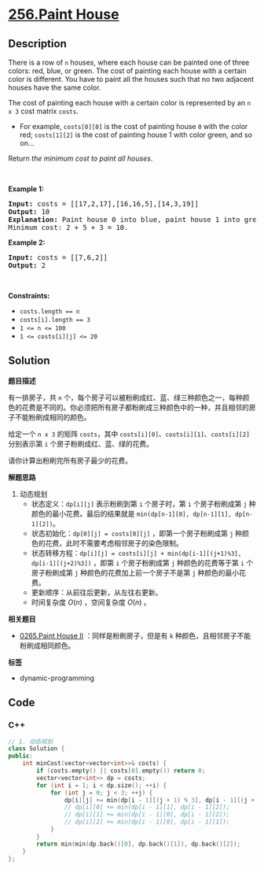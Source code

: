 # [256.Paint House](https://leetcode.com/problems/paint-house/description/)

## Description

<p>There is a row of <code>n</code> houses, where each house can be painted one of three colors: red, blue, or green. The cost of painting each house with a certain color is different. You have to paint all the houses such that no two adjacent houses have the same color.</p>

<p>The cost of painting each house with a certain color is represented by an <code>n x 3</code> cost matrix <code>costs</code>.</p>

<ul>
  <li>For example, <code>costs[0][0]</code> is the cost of painting house <code>0</code> with the color red; <code>costs[1][2]</code> is the cost of painting house 1 with color green, and so on...</li>
</ul>

<p>Return <em>the minimum cost to paint all houses</em>.</p>

<p>&nbsp;</p>
<p><strong class="example">Example 1:</strong></p>

<pre>
<strong>Input:</strong> costs = [[17,2,17],[16,16,5],[14,3,19]]
<strong>Output:</strong> 10
<strong>Explanation:</strong> Paint house 0 into blue, paint house 1 into green, paint house 2 into blue.
Minimum cost: 2 + 5 + 3 = 10.
</pre>

<p><strong class="example">Example 2:</strong></p>

<pre>
<strong>Input:</strong> costs = [[7,6,2]]
<strong>Output:</strong> 2
</pre>

<p>&nbsp;</p>
<p><strong>Constraints:</strong></p>

<ul>
  <li><code>costs.length == n</code></li>
  <li><code>costs[i].length == 3</code></li>
  <li><code>1 &lt;= n &lt;= 100</code></li>
  <li><code>1 &lt;= costs[i][j] &lt;= 20</code></li>
</ul>

## Solution

**题目描述**

有一排房子，共 `n` 个，每个房子可以被粉刷成红、蓝、绿三种颜色之一，每种颜色的花费是不同的。你必须把所有房子都粉刷成三种颜色中的一种，并且相邻的房子不能粉刷成相同的颜色。

给定一个 `n x 3` 的矩阵 `costs`，其中 `costs[i][0]`、`costs[i][1]`、`costs[i][2]` 分别表示第 `i` 个房子粉刷成红、蓝、绿的花费。

请你计算出粉刷完所有房子最少的花费。

**解题思路**

1. 动态规划
   - 状态定义：`dp[i][j]` 表示粉刷到第 `i` 个房子时，第 `i` 个房子粉刷成第 `j` 种颜色的最小花费。最后的结果就是 `min(dp[n-1][0], dp[n-1][1], dp[n-1][2])`。
   - 状态初始化：`dp[0][j] = costs[0][j]` ，即第一个房子粉刷成第 `j` 种颜色的花费，此时不需要考虑相邻房子的染色限制。
   - 状态转移方程：`dp[i][j] = costs[i][j] + min(dp[i-1][(j+1)%3], dp[i-1][(j+2)%3])` ，即第 `i` 个房子粉刷成第 `j` 种颜色的花费等于第 `i` 个房子粉刷成第 `j` 种颜色的花费加上前一个房子不是第 `j` 种颜色的最小花费。
   - 更新顺序：从前往后更新，从左往右更新。
   - 时间复杂度 $O(n)$ ，空间复杂度 $O(n)$ 。

**相关题目**

- [0265.Paint House II](./0265.paint-house-ii.md) ：同样是粉刷房子，但是有 `k` 种颜色，且相邻房子不能粉刷成相同颜色。

**标签**

- dynamic-programming

<!-- code start -->
## Code

### C++

```cpp
// 1. 动态规划
class Solution {
public:
    int minCost(vector<vector<int>>& costs) {
        if (costs.empty() || costs[0].empty()) return 0;
        vector<vector<int>> dp = costs;
        for (int i = 1; i < dp.size(); ++i) {
            for (int j = 0; j < 3; ++j) {
                dp[i][j] += min(dp[i - 1][(j + 1) % 3], dp[i - 1][(j + 2) % 3]);
                // dp[i][0] += min(dp[i - 1][1], dp[i - 1][2]);
                // dp[i][1] += min(dp[i - 1][0], dp[i - 1][2]);
                // dp[i][2] += min(dp[i - 1][0], dp[i - 1][1]);
            }
        }
        return min(min(dp.back()[0], dp.back()[1]), dp.back()[2]);
    }
};
```

<!-- code end -->
